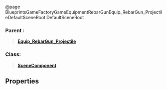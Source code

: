 @page BlueprintsGameFactoryGameEquipmentRebarGunEquip_RebarGun_ProjectileDefaultSceneRoot DefaultSceneRoot
### Parent :
<b><a href="_blueprints_game_factory_game_equipment_rebar_gun_equip__rebar_gun__projectile.html"><blockquote>Equip_RebarGun_Projectile</blockquote></a></b>
### Class:
<b><a href="_class_script_scene_component.html"><blockquote>SceneComponent</blockquote></a></b>
## Properties
